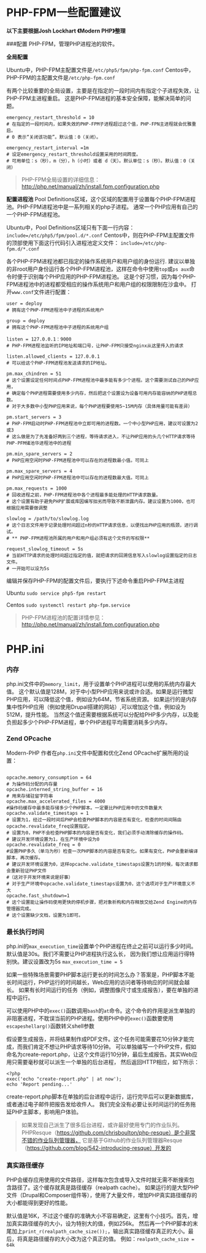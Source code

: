 # PHP-FPM一些配置建议

**以下主要根据Josh Lockhart 《Modern PHP》整理**

###配置
PHP-FPM，管理PHP进程池的软件。

**全局配置**

Ubuntu中，PHP-FPM主配置文件是`/etc/php5/fpm/php-fpm.conf`
Centos中，PHP-FPM的主配置文件是`/etc/php-fpm.conf`

有两个比较重要的全局设置，主要是在指定的一段时间内有指定个子进程失效，让PHP-FPM主进程重启。
这是PHP-FPM进程的基本安全保障，能解决简单的问题。
```
emergency_restart_threshold = 10
# 在指定的一段时间内，如果失效的PHP-FPM子进程超过这个值，PHP-FPN主进程就会优雅重启。
# 0 表示“关闭该功能”。默认值：0（关闭）。

emergency_restart_interval =1m
# 设定emergency_restart_threshold设置采用的时间跨度。
# 可用单位：s（秒），m（分），h（小时）或者 d（天）。默认单位：s（秒）。默认值：0（关闭）

```
> PHP-FPM全局设置的详细信息：http://php.net/manual/zh/install.fpm.configuration.php

**配置进程池**
Pool Definitions区域，这个区域的配置用于设置每个PHP-FPM进程池。PHP-FPM进程池中是一系列相关的php子进程。
通常一个PHP应用有自己的一个PHP-FPM进程池。

Ubuntu中，Pool Definitions区域只有下面一行内容：
`include=/etc/php5/fpm/pool.d/*.conf`
Centos中，则在PHP-FPM主配置文件的顶部使用下面这行代码引入进程池定义文件：
`include=/etc/php-fpm.d/*.conf`

各个PHP-FPM进程池都已指定的操作系统用户和用户组的身份运行.
建议以单独的非root用户身份运行各个PHP-FPM进程池，这样在命令中使用`top`或`ps aux`命令时便于识别每个PHP应用的PHP-FPM进程池。
这是个好习惯，因为每个PHP-FPM进程池中的进程都受相应的操作系统用户和用户组的权限限制在沙盒中。
打开`www.conf`文件进行配置：
```
user = deploy
# 拥有这个PHP-FPM进程池中子进程的系统用户

group = deploy
# 拥有这个PHP-FPM进程池中子进程的系统用户组

listen = 127.0.0.1：9000
# PHP-FPM进程池监听的IP地址和端口号，让PHP-FPM只接受nginx从这里传入的请求

listen.allowed_clients = 127.0.0.1
# 可以给这个PHP-FPM进程池发送请求的IP地址。

pm.max_chindren = 51
# 这个设置设定任何时间点PHP-FPM进程池中最多能有多少个进程。这个需要测试自己的PHP应用，
# 确定每个PHP进程需要使用多少内存，然后把这个设置设为设备可用内存能容纳的PHP进程总数。
# 对于大多数中小型PHP应用来说，每个PHP进程要使用5~15M内存（具体用量可能有差异）

pm.start_servers = 3
# PHP-FPM启动时PHP-FPM进程池中立即可用的进程数。一个中小型PHP应用，建议可设置为2或3
# 这么做是为了先准备好两到三个进程，等待请求进入，不让PHP应用的头几个HTTP请求等待PHP-PFM储池华进程池中的进程

pm.min_spare_servers = 2
# PHP应用空闲时PHP-FPM进程池中可以存在的进程数最小值。可同上

pm.max_spare_servers = 4
# PHP应用空闲时PHP-FPM进程池中可以存在的进程数最大值。可同上

pm.max_requests = 1000
# 回收进程之前，PHP-FPM进程池中各个进程最多能处理的HTTP请求数量。
# 这个设置有助于避免PHP扩展或库因编写拙劣而导致不断泄露内存。建议设置为1000，也可根据应用需要做调整

slowlog = /path/to/slowlog.log
# 这个日志文件用于记录处理时间超过n秒的HTTP请求信息，以便找出PHP应用的瓶颈，进行调试。
# ** PHP-FPM进程池所属的用户和用户组必须有这个文件的写权限**

request_slowlog_timeout = 5s
# 当前HTTP请求的处理时间超过指定的值，就把请求的回溯信息写入slowlog设置指定的日志文件。
# 一开始可以设为5s
```

编辑并保存PHP-FPM的配置文件后，要执行下述命令重启PHP-FPM主进程

Ubuntu
`sudo service php5-fpm restart`

Centos
`sudo systemctl restart php-fpm.service`

> PHP-FPM进程池的配置详情参见：http://php.net/manual/zh/install.fpm.configuration.php

# PHP.ini

### 内存
php.ini文件中的`memory_limit`，用于设置单个PHP进程可以使用的系统内存最大值。
这个默认值是128M，对于中小型PHP应用来说或许合适。如果是运行微型PHP应用，可以降低这个值，例如设为64M，节省系统资源。
如果运行的是内存集中性PHP应用（例如使用Drupal搭建的网站）,可以增加这个值，例如设为512M，提升性能。
当然这个值还需要根据系统可以分配给PHP多少内存，以及能负担起多少个PHP-FPM进程，单个PHP进程平均需要消耗多少内存。

### Zend OPcache
Modern-PHP 作者在`php.ini`文件中配置和优化Zend OPcache扩展所用的设置：
```

opcache.memory_consumption = 64
# 为操作码分配的内存量
opcache.interned_string_buffer = 16
# 用来存储驻留字符串
opcache.max_accelerated_files = 4000
#操作码缓存中最多能存储多少个PHP脚本。一定要比PHP应用中的文件数量大
opcache.validate_timestaps = 1
# 设置为1，经过一段时间后PHP会检查PHP脚本的内容是否有变化，检查的时间间隔由opcache.revalidate_freq设置指定。
# 设置为0，PHP不会检查PHP脚本的内容是否有变化，我们必须手动清除缓存的操作码。
# 建议开发环境设置为1，在生产环境中设为0
opcache.revalidate_freq = 0
#设置PHP多久（单马为秒）检查一次PHP脚本的内容是否有变化。如果有变化，PHP会重新编译脚本，再次缓存。
# 建议开发环境设置为0，这样opcache.validate_timestaps设置为1的时候，每次请求都会重新验证PHP文件
#（这对于开发环境来说是好事）
# 对于生产环境中opcache.validate_timestaps设置为0，这个选项对于生产环境意义不大
opcache.fast_shutdown=1
# 这个设置能让操作码使用更快的停机步骤，把对象析构和内存释放交给Zend Engine的内存管理器完成。
# 这个设置缺少文档，设置为1即可。

```

### 最长执行时间
php.ini的`max_execution_time`设置单个PHP进程在终止之前可以运行多少时间。默认值是30s。我们不需要让PHP进程执行这么长，
因为我们想让应用运行得特别快。建议设置改为5s
`max_execution_time = 5`

如果一些特殊场景需要PHP脚本运行更长的时间怎么办？答案是，PHP脚本不能长时间运行，PHP运行的时间越长，Web应用的访问者等待响应的时间就会越长。
如果有长时间运行的任务（例如，调整图像尺寸或生成报告），要在单独的进程中运行。

可以使用PHP中的`exec()`函数调用`bash`的`at`命令。这个命令的作用是派生单独的非阻塞进程，不耽误当前的PHP进程。使用PHP中的`exec()`函数要使用
`escapeshellarg()`函数转义shell参数

假设要生成报告，并将结果制作成PDF文件。这个任务可能需要花10分钟才能完成，而我们肯定不想让PHP请求等待10分钟。
可以单独编写一个PHP文件，假如命名为create-report.php，让这个文件运行10分钟，最后生成报告。其实Web应用只需要毫秒就可以派生一个单独的后台进程，
然后返回HTTP相应，如下所示：
```
<?php
exec('echo "create-report.php" | at now');
echo 'Report pending...'

```
create-report.php脚本在单独的后台进程中运行，运行完毕后可以更新数据库，或者通过电子邮件把报告发给收件人。
我们完全没有必要让长时间运行的任务拖延PHP主脚本，影响用户体验。
> 如果发现自己派生了很多后台进程，或许最好使用专门的作业队列。PHPResque（https://github.com/chrisboulton/php-resque）是个非常不错的作业队列管理器，
> 它是基于Github的作业队列管理器Resque（https://github.com/blog/542-introducing-resque）开发的

### 真实路径缓存
PHP会缓存应用使用的文件路径，这样每次包含或导入文件时就无需不断搜索包含路径了。这个缓存就真是路径缓存（realpath cache）。
如果运行的是大型PHP文件（Drupal和Composer组件等），使用了大量文件，增加PHP真实路径缓存的大小都能得到更好的性能。

默认值是16K，不过这个缓存的准确大小不容易确定，这里有个小技巧。首先，增加真实路径缓存的大小，设为特别大的值，例如256k。
然后再一个PHP脚本的末尾加上`print_r(realpath_cache_size());`，输出真实路径缓存真正的大小。最后，将真是路径缓存的大小改为这个真正的值。
例如：`realpath_cache_size = 64k`
